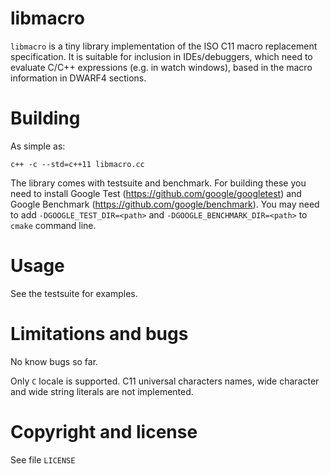 # libmacro

`libmacro` is a tiny library implementation of the ISO C11 macro replacement specification. It is suitable for inclusion in IDEs/debuggers, which need to evaluate C/C++ expressions (e.g. in watch windows), based in the macro information in DWARF4 sections.

# Building

As simple as:

```
c++ -c --std=c++11 libmacro.cc
```

The library comes with testsuite and benchmark. For building these you need to install
Google Test (https://github.com/google/googletest) and Google Benchmark
(https://github.com/google/benchmark). You may need to add `-DGOOGLE_TEST_DIR=<path>` and
`-DGOOGLE_BENCHMARK_DIR=<path>` to `cmake` command line.

# Usage

See the testsuite for examples.

# Limitations and bugs

No know bugs so far.

Only `C` locale is supported. C11 universal characters names, wide character and wide string literals are not implemented.

# Copyright and license

See file `LICENSE`
